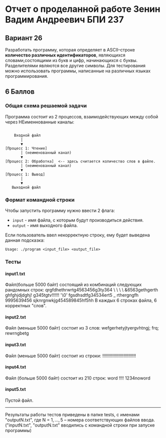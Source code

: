 # Отчет о проделанной работе Зенин Вадим Андреевич БПИ 237 
## Вариант 26 
Разработать программу, которая определяет в ASCII–строке **количество различных идентификаторов**, являющихся словами,cостоящими из букв и цифр, начинающихся с буквы. Разделителями являются все другие символы. Для тестирования можно
использовать программы, написанные на различных языках программирования.
## 6 Баллов
### Общая схема решаемой задачи
Программа состоит из 2 процессов, взаимодействующих между собой через НЕименнованные каналы:
```

    Входной файл
       │
       ▼
[Процесс 1: Чтение]
       │ (неименованный канал)
       ▼
[Процесс 2: Обработка]  <-- здесь считается количество слов в файле.
       │ (неименованный канал)
       ▼
[Процесс 1: Вывод]
       │
       ▼
   Выходной файл

```

### Формат командной строки
Чтобы запустить программу нужно ввести 2 флага:
- `input` - имя файла, с которым будут производиться действия.
- `output` - имя выходного файла.

Если пользователь ввел некорректную строку, ему будет выведена данная подсказка:
```
Usage: ./program <input_file> <output_file>
```

### Тесты 
#### input1.txt
Файл(больше 5000 байт) состоящий из комбинаций следующих рандомных строк:
qrgfdhethrwrtg4563456g3ty364
 \ 
 \ 
 \ 
\ &6563gethgerth ghfghjdjdghj! g345tgtv!!!!!! '\0'
fgsdhsdtfg34534ert5 _ rthergngfh 9995639456 sjknrgnwkjg454589845hf5hh
В каждых 6 строках файла, 6 корректных "слов".
#### input2.txt
Файл (меньше 5000 байт) состоит из 3 слов:
wefgerhetyjtyergvhtngj; frq; rewrngbetg
#### input3.txt
Файл (меньше 5000 байт) состоит из строки:
!!!!!!!!!!!!!!!!!!!!!!!!!!!
#### input4.txt
Файл (больше 5000 байт) состоит из 210 строк:
word !!!! 1234noword
#### input5.txt
Пустой файл.

---
Результаты работы тестов приведены в папке tests, с именами "outputN.txt", где N = $1, \dots, 5$ – номера соответствующих файлов ввода. ("inputN.txt", "outputN.txt" вводились с командной строки при запуске программы)